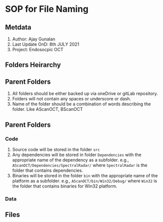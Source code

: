 # SOP for File Naming

## Metdata
1. Author: Ajay Gunalan
2. Last Update OnD: 8th JULY 2021
3. Project: Endosocpic OCT

## Folders Heirarchy

## Parent Folders

1. All folders should be either backed up via oneDrive or gitLab repository.
2. Folders will not contain any spaces or underscore or dash.
3. Name of the folder should be a combination of words describing the folder. Like AScanOCT, BScanOCT

## Parent Folders

### Code

1. Source code will be stored in the folder `src`
2. Any dependencies will be stored in folder `Dependencies` with the appropriate name of the dependency as a subfolder. e.g., `AScanOCT/Dependencies/SpectralRadar/` where `SpectralRadar` is the folder that contains dependencies.
3. Binaries will be stored in the folder `bin` with the appropriate name of the platform as a subfolder. e.g., `AScanOCT/bin/Win32/Debug/` where `Win32` is the folder that contains binaries for Win32 platform.

### Data

## Files
